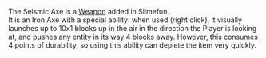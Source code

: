 The Seismic Axe is a [Weapon](https://github.com/Slimefun/Slimefun4/wiki/Weapons) added in Slimefun.<br>
It is an Iron Axe with a special ability: when used (right click), it visually launches up to 10x1 blocks up in the air in the direction the Player is looking at, and pushes any entity in its way 4 blocks away. However, this consumes 4 points of durability, so using this ability can deplete the item very quickly.
